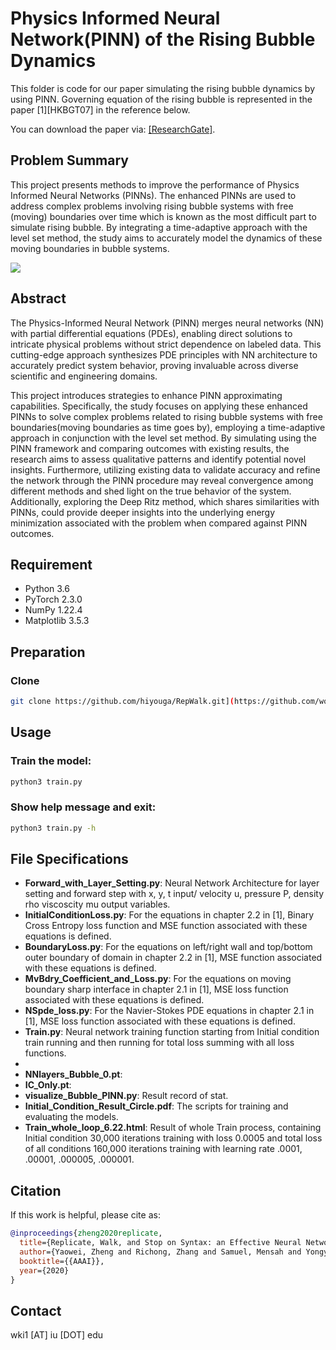 # Physics Informed Neural Network(PINN) of the Rising Bubble Dynamics


This folder is code for our paper simulating the rising bubble dynamics by using PINN. Governing equation of the rising bubble is represented in the paper [1][HKBGT07] in the reference below.

You can download the paper via: [[ResearchGate]](https://www.researchgate.net/publication/228949659_Proposal_for_quantitative_benchmark_computations_of_bubble_dynamics).


[comment]: # ([[ResearchGate]])

## Problem Summary

This project presents methods to improve the performance of Physics Informed Neural Networks (PINNs). The enhanced PINNs are used to address complex problems involving rising bubble systems with free (moving) boundaries over time which is known as the most difficult part to simulate rising bubble. By integrating a time-adaptive approach with the level set method, the study aims to accurately model the dynamics of these moving boundaries in bubble systems.

![](assets/example.jpg)

## Abstract

The Physics-Informed Neural Network (PINN) merges neural networks (NN) with partial differential equations (PDEs), enabling direct solutions to intricate physical problems without strict dependence on labeled data. This cutting-edge approach synthesizes PDE principles with NN architecture to accurately predict system behavior, proving invaluable across diverse scientific and engineering domains.

This project introduces strategies to enhance PINN approximating capabilities. Specifically, the study focuses on applying these enhanced PINNs to solve complex problems related to rising bubble systems with free boundaries(moving boundaries as time goes by), employing a time-adaptive approach in conjunction with the level set method. By simulating using the PINN framework and comparing outcomes with existing results, the research aims to assess qualitative patterns and identify potential novel insights. Furthermore, utilizing existing data to validate accuracy and refine the network through the PINN procedure may reveal convergence among different methods and shed light on the true behavior of the system. Additionally, exploring the Deep Ritz method, which shares similarities with PINNs, could provide deeper insights into the underlying energy minimization associated with the problem when compared against PINN outcomes.

## Requirement

- Python 3.6
- PyTorch 2.3.0
- NumPy 1.22.4
- ‎Matplotlib 3.5.3 

## Preparation

### Clone

```bash
git clone https://github.com/hiyouga/RepWalk.git](https://github.com/woooojng/Bubble_PINN.git
```

[comment]: # (%### Create an anaconda environment [Optional]:)


[comment]: # (### Download the pretrained embeddings:)


## Usage

### Train the model:

```bash
python3 train.py
```

### Show help message and exit:

```bash
python3 train.py -h
```

## File Specifications

- **Forward_with_Layer_Setting.py**: Neural Network Architecture for layer setting and forward step with x, y, t input/ velocity u, pressure P, density rho viscoscity mu output variables.
- **InitialConditionLoss.py**: For the equations in chapter 2.2 in [1], Binary Cross Entropy loss function and MSE function associated with these equations is defined.
- **BoundaryLoss.py**: For the equations on left/right wall and top/bottom outer boundary of domain in chapter 2.2 in [1], MSE function associated with these equations is defined.
- **MvBdry_Coefficient_and_Loss.py**: For the equations on moving boundary sharp interface in chapter 2.1 in [1], MSE loss function associated with these equations is defined.
- **NSpde_loss.py**: For the Navier-Stokes PDE equations in chapter 2.1 in [1], MSE loss function associated with these equations is defined.
- **Train.py**: Neural network training function starting from Initial condition train running and then running for total loss summing with all loss functions.
- 
- **NNlayers_Bubble_0.pt**:
- **IC_Only.pt**:
- **visualize_Bubble_PINN.py**: Result record of stat.
- **Initial_Condition_Result_Circle.pdf**: The scripts for training and evaluating the models.
- **Train_whole_loop_6.22.html**: Result of whole Train process, containing Initial condition 30,000 iterations training with loss 0.0005 and total loss of all conditions 160,000 iterations training with learning rate .0001, .00001, .000005, .000001.

## Citation

If this work is helpful, please cite as:

```bibtex
@inproceedings{zheng2020replicate,
  title={Replicate, Walk, and Stop on Syntax: an Effective Neural Network Model for Aspect-Level Sentiment Classification},
  author={Yaowei, Zheng and Richong, Zhang and Samuel, Mensah and Yongyi, Mao},
  booktitle={{AAAI}},
  year={2020}
}
```

[comment]: # (## Acknowledgments)

[comment]: # (This work is supported partly by the National Natural Science Foundation)

## Contact

wki1 [AT] iu [DOT] edu

[comment]: # (## License)

[comment]: # (MIT)

